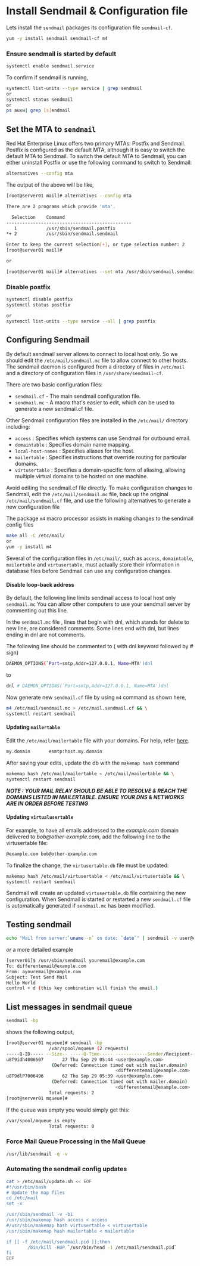 # Install Sendmail & Configuration file

Lets install the `sendmail` packages its configuration file `sendmail-cf`. 

```sh
yum -y install sendmail sendmail-cf m4
```
### Ensure sendmail is started by default
```sh
systemctl enable sendmail.service
```
To confirm if sendmail is running,
```sh
systemctl list-units --type service | grep sendmail
or
systemctl status sendmail
or
ps auxw| grep [s]endmail
```


## Set the MTA to `sendmail`
Red Hat Enterprise Linux offers two primary MTAs: Postfix and Sendmail. Postfix is configured as the default MTA, although it is easy to switch the default MTA to Sendmail. To switch the default MTA to Sendmail, you can either uninstall Postfix or use the following command to switch to Sendmail:
```sh
alternatives --config mta
```

The output of the above will be like,
```sh
[root@server01 mail]# alternatives --config mta

There are 2 programs which provide 'mta'.

  Selection    Command
-----------------------------------------------
   1           /usr/sbin/sendmail.postfix
*+ 2           /usr/sbin/sendmail.sendmail

Enter to keep the current selection[+], or type selection number: 2
[root@server01 mail]#

or

[root@server01 mail]# alternatives --set mta /usr/sbin/sendmail.sendmail
```
### Disable postfix
```sh
systemctl disable postfix
systemctl status postfix

or
systemctl list-units --type service --all | grep postfix
```

## Configuring Sendmail
By default sendmail server allows to connect to local host only. So we should edit the `/etc/mail/sendmail.mc` file to allow connect to other hosts. The sendmail daemon is configured from a directory of files in `/etc/mail` and a directory of configuration files in `/usr/share/sendmail-cf`. 

There are two basic configuration files:
 - `sendmail.cf` - The main sendmail configuration file.
 - `sendmail.mc` - A macro that's easier to edit, which can be used to generate a new sendmail.cf file.

Other Sendmail configuration files are installed in the `/etc/mail/` directory including:
 - `access` : Specifies which systems can use Sendmail for outbound email.
 - `domaintable` : Specifies domain name mapping.
 - `local-host-names` : Specifies aliases for the host.
 - `mailertable` : Specifies instructions that override routing for particular domains.
 - `virtusertable` : Specifies a domain-specific form of aliasing, allowing multiple virtual domains to be hosted on one machine.

Avoid editing the sendmail.cf file directly. To make configuration changes to Sendmail, edit the `/etc/mail/sendmail.mc` file, back up the original `/etc/mail/sendmail.cf` file, and use the following alternatives to generate a new configuration file

The package `m4` macro processor assists in making changes to the sendmail config files

```sh
make all -C /etc/mail/
or 
yum -y install m4
```

Several of the configuration files in `/etc/mail/`, such as `access`, `domaintable`, `mailertable` and `virtusertable`, must actually store their information in database files before Sendmail can use any configuration changes.

#### Disable loop-back address
By default, the following line limits sendmail access to local host only `sendmail.mc` You can allow other computers to use your sendmail server by commenting out this line. 

In the `sendmail.mc` file , lines that begin with dnl, which stands for delete to new line, are considered comments. Some lines end with dnl, but lines ending in dnl are not comments.

The following line should be commented to ( with dnl keyword followed by # sign)
```sh
DAEMON_OPTIONS(`Port=smtp,Addr=127.0.0.1, Name=MTA')dnl
```
to
```sh
dnl # DAEMON_OPTIONS(`Port=smtp,Addr=127.0.0.1, Name=MTA')dnl
```
Now generate new `sendmail.cf` file by using `m4` command as shown here,
```sh
m4 /etc/mail/sendmail.mc > /etc/mail.sendmail.cf && \
systemctl restart sendmail
```

#### Updating `mailertable`
Edit the `/etc/mail/mailertable` file with your domains. For help, refer [here](http://www.sendmail.com/sm/open_source/docs/m4/mailertables.html). 
```sh
my.domain		esmtp:host.my.domain
```
After saving your edits, update the db with the `makemap hash` command
```sh
makemap hash /etc/mail/mailertable < /etc/mail/mailertable && \
systemctl restart sendmail
```

_**NOTE : YOUR MAIL RELAY SHOULD BE ABLE TO RESOLVE & REACH THE DOMAINS LISTED IN MAILERTABLE. ENSURE YOUR DNS & NETWORKS ARE IN ORDER BEFORE TESTING**_

#### Updating `virtualusertable`
For example, to have all emails addressed to the _example.com_ domain delivered to _bob@other-example.com_, add the following line to the virtusertable file:

```sh
@example.com bob@other-example.com
```
To finalize the change, the `virtusertable.db` file must be updated:
```sh
makemap hash /etc/mail/virtusertable < /etc/mail/virtusertable && \
systemctl restart sendmail
```
Sendmail will create an updated `virtusertable.db` file containing the new configuration. When Sendmail is started or restarted a new `sendmail.cf` file is automatically generated if `sendmail.mc` has been modified.


## Testing sendmail
```sh
echo "Mail from server:`uname -n` on date: `date`" | sendmail -v user@example.com
```
_or_ a more detailed example
```sh
[server01]$ /usr/sbin/sendmail youremail@example.com
To: differentemail@example.com
From: ayouremail@example.com
Subject: Test Send Mail
Hello World
control + d (this key combination will finish the email.)
```

## List messages in sendmail queue
```sh
sendmail -bp
```
shows the following output,
```sh
[root@server01 mqueue]# sendmail -bp
                /var/spool/mqueue (2 requests)
-----Q-ID----- --Size-- -----Q-Time----- ------------Sender/Recipient-----------
u8T9idh4006507       27 Thu Sep 29 05:44 <user@example.com>
                 (Deferred: Connection timed out with mailer.domain)
                                         <differentemail@example.com>
u8T9dlP7006496       62 Thu Sep 29 05:39 <user@example.com>
                 (Deferred: Connection timed out with mailer.domain)
                                         <differentemail@example.com>
                Total requests: 2
[root@server01 mqueue]#
```
If the queue was empty you would simply get this:
```sh
/var/spool/mqueue is empty
                Total requests: 0
```                
### Force Mail Queue Processing in the Mail Queue
```sh
/usr/lib/sendmail -q -v 
```

### Automating the sendmail config updates
```sh
cat > /etc/mail/update.sh << EOF
#!/usr/bin/bash
# Update the map files
cd /etc/mail
set -x

/usr/sbin/sendmail -v -bi
/usr/sbin/makemap hash access < access
#/usr/sbin/makemap hash virtusertable < virtusertable
/usr/sbin/makemap hash mailertable < mailertable

if [[ -f /etc/mail/sendmail.pid ]];then 
        /bin/kill -HUP `/usr/bin/head -1 /etc/mail/sendmail.pid`
fi
EOF
```
